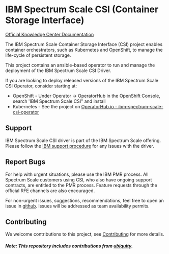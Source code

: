 # IBM Spectrum Scale CSI (Container Storage Interface)

[Official Knowledge Center Documentation](https://www.ibm.com/support/knowledgecenter/STXKQY_CSI_SHR)


The IBM Spectrum Scale Container Storage Interface (CSI) project enables container orchestrators, such as Kubernetes and OpenShift, to manage the life-cycle of persistent storage.

This project contains an ansible-based operator to run and manage the deployment of the IBM Spectrum Scale CSI Driver. 

If you are looking to deploy released versions of the IBM Spectrum Scale CSI Operator, consider starting at: 

  * OpenShift - Under Operator -> OperatorHub in the OpenShift Console, search 'IBM Spectrum Scale CSI" and install
  * Kubernetes -  See the project on [OperatorHub.io - ibm-spectrum-scale-csi-operator](https://operatorhub.io/operator/ibm-spectrum-scale-csi-operator)

## Support

IBM Spectrum Scale CSI driver is part of the IBM Spectrum Scale offering. Please follow the [IBM support procedure](https://www.ibm.com/mysupport/s/) for any issues with the driver.

## Report Bugs 

For help with urgent situations, please use the IBM PMR process.  All Spectrum Scale customers using CSI, 
who also have ongoing support contracts, are entitled to the PMR process.  Feature requests through the official RFE channels are also encouraged.

For non-urgent issues, suggestions, recommendations, feel free to open an issue in [github](https://github.com/IBM/ibm-spectrum-scale-csi/issues).
Issues will be addressed as team availability permits.

## Contributing

We welcome contributions to this project, see [Contributing](CONTRIBUTING.md) for more details.

##### Note: This repository includes contributions from [ubiquity](https://github.com/ibm/ubiquity).


